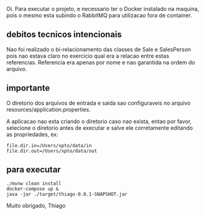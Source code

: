 Oi. Para executar o projeto, e necessario ter o Docker instalado na maquina,
pois o mesmo esta subindo o RabbitMQ para utilizacao fora de container.

## debitos tecnicos intencionais

Nao foi realizado o bi-relacionamento das classes de Sale e SalesPerson pois nao estava 
claro no exercicio qual era a relacao entre estas referencias. Referencia era apenas por nome
e nao garantida na ordem do arquivo.

## importante

O diretorio dos arquivos de entrada e saida sao configuraveis
no arquivo resources/application.properties.

A aplicacao nao esta criando o diretorio caso nao exista,
entao por favor, selecione o diretorio antes de executar e
salve ele corretamente editando as propriedades, ex:

```
file.dir.in=/Users/xpto/data/in
file.dir.out=/Users/xpto/data/out
```

## para executar
```
./mvnw clean install
docker-compose up &
java -jar ./target/thiago-0.0.1-SNAPSHOT.jar
```


Muito obrigado, 
Thiago
